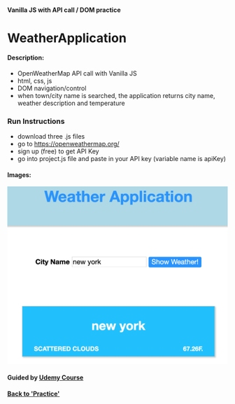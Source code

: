#### Vanilla JS with API call / DOM practice

# WeatherApplication

#### Description:
- OpenWeatherMap API call with Vanilla JS
- html, css, js
- DOM navigation/control
- when town/city name is searched, the application returns city name, weather description and temperature

### Run Instructions
- download three .js files
- go to https://openweathermap.org/
- sign up (free) to get API Key
- go into project.js file and paste in your API key (variable name is apiKey)

#### Images:
![WeatherApplication](img/img.png)

#### Guided by [Udemy Course](https://www.udemy.com/javascript-bootcamp-2016/)
#### [Back to 'Practice'](https://github.com/soohyeok/Practice)
